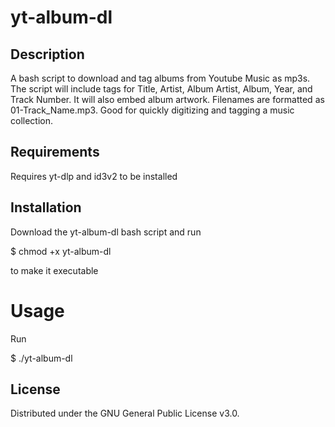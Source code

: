 # yt-album-dl

## Description

A bash script to download and tag albums from Youtube Music as mp3s.
The script will include tags for Title, Artist, Album Artist, Album, Year, and Track Number. It will also embed album artwork. Filenames are formatted as 01-Track_Name.mp3. Good for quickly digitizing and tagging a music collection.

## Requirements

Requires yt-dlp and id3v2 to be installed

## Installation

Download the yt-album-dl bash script and run 

$ chmod +x yt-album-dl 

to make it executable

# Usage

Run 

$ ./yt-album-dl

## License

Distributed under the GNU General Public License v3.0.
